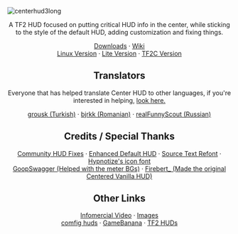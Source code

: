 ![centerhud3long](https://github.com/Eerorri/center-hud/assets/97610612/fe6e4ca8-e06e-4940-9ef7-aa191a214106)
<div id="main" align="center"> 
  A TF2 HUD focused on putting critical HUD info in the center, while sticking to the style of the default HUD, adding customization and fixing things.
  <p><a href="https://github.com/Eerorri/center-hud/releases">Downloads</a>
  ·
  <a href="https://github.com/Eerorri/center-hud/wiki">Wiki</a>
  <br>
  <a href="https://github.com/Eerorri/center-hud/tree/linux">Linux Version</a>
  ·
  <a href="https://github.com/Eerorri/center-hud/tree/lite">Lite Version</a>
  ·
  <a href="https://github.com/Eerorri/center-hud/tree/tf2c">TF2C Version</a></p>
</div>

<div id="translators" align="center">
  <h2>Translators</h2>
  Everyone that has helped translate Center HUD to other languages, if you're interested in helping, <a href="https://github.com/Rorriis/center-hud/wiki/Translating">look here.</a>
  <br>
  <p><a href="https://github.com/grousk">grousk (Turkish)</a>
  ·
  <a href="https://steamcommunity.com/id/bambambambrrrbrrrboopboop/">bjrkk (Romanian)</a>
  ·
  <a href="https://github.com/realFunnyScout">realFunnyScout (Russian)</a></p>
</div>

<div id="credits" align="center">
  <h2>Credits / Special Thanks</h2>
  <p><a href="https://github.com/CriticalFlaw/TF2HUD.Fixes">Community HUD Fixes</a>
  ·
  <a href="https://gamebanana.com/mods/385807">Enhanced Default HUD</a>
  ·
  <a href="https://gamebanana.com/mods/314848">Source Text Refont</a>
  ·
  <a href="https://github.com/Hypnootize/TF2-HUD-Icons">Hypnotize's icon font</a>
  <br>
  <a href="https://gamebanana.com/members/1672887">GoopSwagger (Helped with the meter BGs)</a>
  ·
  <a href="https://gamebanana.com/members/1767717">Firebert_ (Made the original Centered Vanilla HUD)</a></p>
</div>

<div id="other" align="center">
  <h2>Other Links</h2>
  <p><a href="https://youtu.be/_RjJj9XU_iI">Infomercial Video</a>
  ·
  <a href="https://imgur.com/a/NLdQS6O">Images</a>
  <br>
  <a href="https://comfig.app/huds/page/center-hud/">comfig huds</a>
  ·
  <a href="https://gamebanana.com/mods/485626">GameBanana</a>
  ·
  <a href="https://tf2huds.dev/hud/Center-Hud">TF2 HUDs</a></p>
</div>

